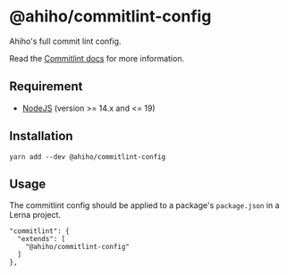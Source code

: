 # @ahiho/commitlint-config

Ahiho's full commit lint config.

Read the [Commitlint docs](https://github.com/conventional-changelog/commitlint) for more information.

## Requirement

- [NodeJS](https://nodejs.org) (version >= 14.x and <= 19)

## Installation

```shell
yarn add --dev @ahiho/commitlint-config
```

## Usage

The commitlint config should be applied to a package's `package.json` in a Lerna project.

```text
"commitlint": {
  "extends": [
    "@ahiho/commitlint-config"
  ]
},
```
